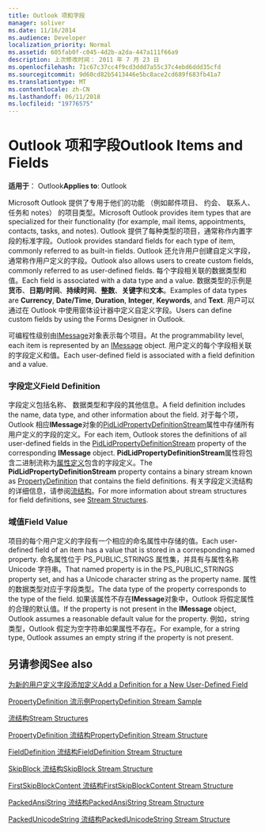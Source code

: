 ```yaml
---
title: Outlook 项和字段
manager: soliver
ms.date: 11/16/2014
ms.audience: Developer
localization_priority: Normal
ms.assetid: 605fab0f-c045-4d2b-a2da-447a111f66a9
description: 上次修改时间： 2011 年 7 月 23 日
ms.openlocfilehash: 71c67c37cc4f9cd3ddd7a55c37c4ebd6ddd35cfd
ms.sourcegitcommit: 9d60cd82b5413446e5bc8ace2cd689f683fb41a7
ms.translationtype: MT
ms.contentlocale: zh-CN
ms.lasthandoff: 06/11/2018
ms.locfileid: "19776575"
---
```

# <a name="outlook-items-and-fields"></a><span data-ttu-id="c475a-103">Outlook 项和字段</span><span class="sxs-lookup"><span data-stu-id="c475a-103">Outlook Items and Fields</span></span>

  
  
<span data-ttu-id="c475a-104">**适用于**： Outlook</span><span class="sxs-lookup"><span data-stu-id="c475a-104">**Applies to**: Outlook</span></span> 
  
<span data-ttu-id="c475a-105">Microsoft Outlook 提供了专用于他们的功能 （例如邮件项目、 约会、 联系人、 任务和 notes） 的项目类型。</span><span class="sxs-lookup"><span data-stu-id="c475a-105">Microsoft Outlook provides item types that are specialized for their functionality (for example, mail items, appointments, contacts, tasks, and notes).</span></span> <span data-ttu-id="c475a-106">Outlook 提供了每种类型的项目，通常称作内置字段的标准字段。</span><span class="sxs-lookup"><span data-stu-id="c475a-106">Outlook provides standard fields for each type of item, commonly referred to as built-in fields.</span></span> <span data-ttu-id="c475a-107">Outlook 还允许用户创建自定义字段，通常称作用户定义的字段。</span><span class="sxs-lookup"><span data-stu-id="c475a-107">Outlook also allows users to create custom fields, commonly referred to as user-defined fields.</span></span> <span data-ttu-id="c475a-108">每个字段相关联的数据类型和值。</span><span class="sxs-lookup"><span data-stu-id="c475a-108">Each field is associated with a data type and a value.</span></span> <span data-ttu-id="c475a-109">数据类型的示例是**货币**、**日期/时间**、**持续时间**、**整数**、**关键字**和**文本**。</span><span class="sxs-lookup"><span data-stu-id="c475a-109">Examples of data types are **Currency**, **Date/Time**, **Duration**, **Integer**, **Keywords**, and **Text**.</span></span> <span data-ttu-id="c475a-110">用户可以通过在 Outlook 中使用窗体设计器中定义自定义字段。</span><span class="sxs-lookup"><span data-stu-id="c475a-110">Users can define custom fields by using the Forms Designer in Outlook.</span></span>
  
<span data-ttu-id="c475a-111">可编程性级别由[IMessage](imessageimapiprop.md)对象表示每个项目。</span><span class="sxs-lookup"><span data-stu-id="c475a-111">At the programmability level, each item is represented by an [IMessage](imessageimapiprop.md) object.</span></span> <span data-ttu-id="c475a-112">用户定义的每个字段相关联的字段定义和值。</span><span class="sxs-lookup"><span data-stu-id="c475a-112">Each user-defined field is associated with a field definition and a value.</span></span> 
  
### <a name="field-definition"></a><span data-ttu-id="c475a-113">字段定义</span><span class="sxs-lookup"><span data-stu-id="c475a-113">Field Definition</span></span>

<span data-ttu-id="c475a-114">字段定义包括名称、 数据类型和字段的其他信息。</span><span class="sxs-lookup"><span data-stu-id="c475a-114">A field definition includes the name, data type, and other information about the field.</span></span> <span data-ttu-id="c475a-115">对于每个项，Outlook 相应**IMessage**对象的[PidLidPropertyDefinitionStream](pidlidpropertydefinitionstream-canonical-property.md)属性中存储所有用户定义的字段的定义。</span><span class="sxs-lookup"><span data-stu-id="c475a-115">For each item, Outlook stores the definitions of all user-defined fields in the [PidLidPropertyDefinitionStream](pidlidpropertydefinitionstream-canonical-property.md) property of the corresponding **IMessage** object.</span></span> <span data-ttu-id="c475a-116">**PidLidPropertyDefinitionStream**属性将包含二进制流称为[属性定义](propertydefinition-stream-structure.md)包含的字段定义。</span><span class="sxs-lookup"><span data-stu-id="c475a-116">The **PidLidPropertyDefinitionStream** property contains a binary stream known as [PropertyDefinition](propertydefinition-stream-structure.md) that contains the field definitions.</span></span> <span data-ttu-id="c475a-117">有关字段定义流结构的详细信息，请参阅[流结构](stream-structures.md)。</span><span class="sxs-lookup"><span data-stu-id="c475a-117">For more information about stream structures for field definitions, see [Stream Structures](stream-structures.md).</span></span>
  
### <a name="field-value"></a><span data-ttu-id="c475a-118">域值</span><span class="sxs-lookup"><span data-stu-id="c475a-118">Field Value</span></span>

<span data-ttu-id="c475a-119">项目的每个用户定义的字段有一个相应的命名属性中存储的值。</span><span class="sxs-lookup"><span data-stu-id="c475a-119">Each user-defined field of an item has a value that is stored in a corresponding named property.</span></span> <span data-ttu-id="c475a-120">命名属性位于 PS_PUBLIC_STRINGS 属性集，并具有与属性名称 Unicode 字符串。</span><span class="sxs-lookup"><span data-stu-id="c475a-120">That named property is in the PS_PUBLIC_STRINGS property set, and has a Unicode character string as the property name.</span></span> <span data-ttu-id="c475a-121">属性的数据类型对应于字段类型。</span><span class="sxs-lookup"><span data-stu-id="c475a-121">The data type of the property corresponds to the type of the field.</span></span> <span data-ttu-id="c475a-122">如果该属性不存在**IMessage**对象中，Outlook 将假定属性的合理的默认值。</span><span class="sxs-lookup"><span data-stu-id="c475a-122">If the property is not present in the **IMessage** object, Outlook assumes a reasonable default value for the property.</span></span> <span data-ttu-id="c475a-123">例如，string 类型，Outlook 假定为空字符串如果属性不存在。</span><span class="sxs-lookup"><span data-stu-id="c475a-123">For example, for a string type, Outlook assumes an empty string if the property is not present.</span></span> 
  
## <a name="see-also"></a><span data-ttu-id="c475a-124">另请参阅</span><span class="sxs-lookup"><span data-stu-id="c475a-124">See also</span></span>



[<span data-ttu-id="c475a-125">为新的用户定义字段添加定义</span><span class="sxs-lookup"><span data-stu-id="c475a-125">Add a Definition for a New User-Defined Field</span></span>](how-to-add-a-definition-for-a-new-user-defined-field.md)
  
[<span data-ttu-id="c475a-126">PropertyDefinition 流示例</span><span class="sxs-lookup"><span data-stu-id="c475a-126">PropertyDefinition Stream Sample</span></span>](propertydefinition-stream-sample.md)
  
[<span data-ttu-id="c475a-127">流结构</span><span class="sxs-lookup"><span data-stu-id="c475a-127">Stream Structures</span></span>](stream-structures.md)
  
[<span data-ttu-id="c475a-128">PropertyDefinition 流结构</span><span class="sxs-lookup"><span data-stu-id="c475a-128">PropertyDefinition Stream Structure</span></span>](propertydefinition-stream-structure.md)
  
[<span data-ttu-id="c475a-129">FieldDefinition 流结构</span><span class="sxs-lookup"><span data-stu-id="c475a-129">FieldDefinition Stream Structure</span></span>](fielddefinition-stream-structure.md)
  
[<span data-ttu-id="c475a-130">SkipBlock 流结构</span><span class="sxs-lookup"><span data-stu-id="c475a-130">SkipBlock Stream Structure</span></span>](skipblock-stream-structure.md)
  
[<span data-ttu-id="c475a-131">FirstSkipBlockContent 流结构</span><span class="sxs-lookup"><span data-stu-id="c475a-131">FirstSkipBlockContent Stream Structure</span></span>](firstskipblockcontent-stream-structure.md)
  
[<span data-ttu-id="c475a-132">PackedAnsiString 流结构</span><span class="sxs-lookup"><span data-stu-id="c475a-132">PackedAnsiString Stream Structure</span></span>](packedansistring-stream-structure.md)
  
[<span data-ttu-id="c475a-133">PackedUnicodeString 流结构</span><span class="sxs-lookup"><span data-stu-id="c475a-133">PackedUnicodeString Stream Structure</span></span>](packedunicodestring-stream-structure.md)

